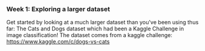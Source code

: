 ### Week 1: Exploring a larger dataset

Get started by looking at a much larger dataset than you've been using thus far: The Cats and Dogs dataset which had been a Kaggle Challenge in image classification! The dataset comes from a kaggle challenge: https://www.kaggle.com/c/dogs-vs-cats
